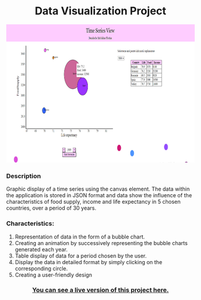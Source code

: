 <h1 align="center">Data Visualization Project</h1>

<p align="center">
<img src="images/preview.jpg" height="370" >
</p>
<h3>Description</h3>

Graphic display of a time series using the canvas element.
The data within the application is stored in JSON format and data show the influence of the characteristics of food supply, income and life expectancy in 5 chosen countries, over a period of 30 years.

<h3>Characteristics:</h3>
<ol>
<li>Representation of data in the form of a bubble chart.</li>
<li>Creating an animation by successively representing the bubble charts generated each year.</li>
<li>Table display of data for a period chosen by the user.</li>
<li>Display the data in detailed format by simply clicking on the corresponding circle.</li>
<li>Creating a user-friendly design</li>
</ol>

<h3 align="center"><a href="https://danalachemadalina.github.io/data-visualization/data-visualization.html" >You can see a live version of this project here.</a></h3>